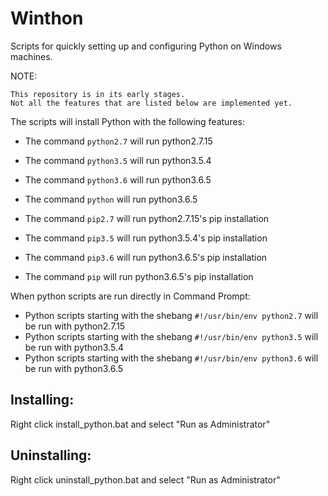 # Winthon

Scripts for quickly setting up and configuring Python on Windows machines.

NOTE:
```
This repository is in its early stages.
Not all the features that are listed below are implemented yet.
```

The scripts will install Python with the following features:

* The command `python2.7` will run python2.7.15
* The command `python3.5` will run python3.5.4
* The command `python3.6` will run python3.6.5
* The command `python` will run python3.6.5

* The command `pip2.7` will run python2.7.15's pip installation
* The command `pip3.5` will run python3.5.4's pip installation
* The command `pip3.6` will run python3.6.5's pip installation
* The command `pip` will run python3.6.5's pip installation

When python scripts are run directly in Command Prompt:

* Python scripts starting with the shebang `#!/usr/bin/env python2.7` will be run with python2.7.15
* Python scripts starting with the shebang `#!/usr/bin/env python3.5` will be run with python3.5.4
* Python scripts starting with the shebang `#!/usr/bin/env python3.6` will be run with python3.6.5

## Installing:

Right click install_python.bat and select "Run as Administrator"

## Uninstalling:

Right click uninstall_python.bat and select "Run as Administrator"